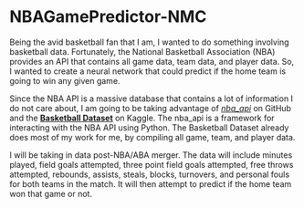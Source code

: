 # NBAGamePredictor-NMC

Being the avid basketball fan that I am, I wanted to do something involving basketball data. Fortunately, the National Basketball Association (NBA) provides an API that contains all game data, team data, and player data. So, I wanted to create a neural network that could predict if the home team is going to win any given game. 

Since the NBA API is a massive database that contains a lot of information I do not care about, I am going to be taking advantage of *[nba_api](https://github.com/swar/nba_api)* on GitHub and the ******************[Basketball Dataset](https://www.kaggle.com/datasets/wyattowalsh/basketball)****************** on Kaggle. The nba_api is a framework for interacting with the NBA API using Python. The Basketball Dataset already does most of my work for me, by compiling all game, team, and player data.

I will be taking in data post-NBA/ABA merger. The data will include minutes played, field goals attempted, three point field goals attempted, free throws attempted, rebounds, assists, steals, blocks, turnovers, and personal fouls for both teams in the match. It will then attempt to predict if the home team won that game or not.
